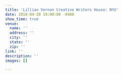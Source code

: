 ```yaml
---
title: 'Lillian Vernon Creative Writers House: NYU'
date: 2018-04-20 19:00:00 -0400
show_time: true
venue:
  name: ''
  address: ''
  city: ''
  state: ''
  zip: ''
link: ''
description: ''
images: []

---
```

